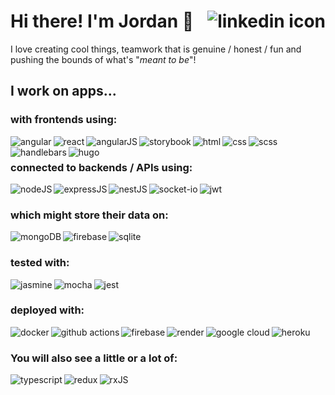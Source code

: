 # Hi there! I'm Jordan 👋 [<img align="right" alt="linkedin icon" src="https://img.shields.io/badge/linkedin-%230077B5.svg?&style=for-the-badge&logo=linkedin&logoColor=white" />](https://www.linkedin.com/in/jordy1311/)
I love creating cool things, teamwork that is genuine / honest / fun and pushing the bounds of what's "_meant to be_"!

## I work on apps...
### with frontends using:
<img align="left" alt="angular" src="https://img.shields.io/badge/angular-%23DD0031.svg?style=for-the-badge&logo=angular&logoColor=white" />
<img align="left" alt="react" src="https://img.shields.io/badge/react-%2320232a.svg?style=for-the-badge&logo=react&logoColor=%2361DAFB" />
<img align="left" alt="angularJS" src="https://img.shields.io/badge/angular.js-%23E23237.svg?style=for-the-badge&logo=angularjs&logoColor=white" />
<img align="left" alt="storybook" src="https://img.shields.io/badge/-Storybook-FF4785?style=for-the-badge&logo=storybook&logoColor=white" />
<img align="left" alt="html" src="https://img.shields.io/badge/HTML-%23e34f26?style=for-the-badge&logo=html5&logoColor=white" />
<img align="left" alt="css" src="https://img.shields.io/badge/CSS-%232062af?style=for-the-badge&logo=css3&logoColor=white" />
<img align="left" alt="scss" src="https://img.shields.io/badge/Sass-CC6699?style=for-the-badge&logo=sass&logoColor=white" />
<img align="left" alt="handlebars" src="https://img.shields.io/badge/Handlebars-%23000000?style=for-the-badge&logo=Handlebars.js&logoColor=white" />
<img align="left" alt="hugo" src="https://img.shields.io/badge/Hugo-black.svg?style=for-the-badge&logo=Hugo" />

<br>

### connected to backends / APIs using:
<img align="left" alt="nodeJS" src="https://img.shields.io/badge/node.js%20-%2343853D.svg?&style=for-the-badge&logo=node.js&logoColor=white" />
<img align="left" alt="expressJS" src="https://img.shields.io/badge/express.js-%23404d59.svg?style=for-the-badge&logo=express&logoColor=%2361DAFB" />
<img align="left" alt="nestJS" src="https://img.shields.io/badge/nestjs-%23E0234E.svg?style=for-the-badge&logo=nestjs&logoColor=white" />
<img align="left" alt="socket-io" src="https://img.shields.io/badge/Socket.io-black?style=for-the-badge&logo=socket.io&badgeColor=010101" />
<img align="left" alt="jwt" src="https://img.shields.io/badge/JWT-black?style=for-the-badge&logo=JSON%20web%20tokens" />

<br>

### which might store their data on:
<img align="left" alt="mongoDB" src="https://img.shields.io/badge/MongoDB-%234ea94b.svg?style=for-the-badge&logo=mongodb&logoColor=white" />
<img align="left" alt="firebase" src="https://img.shields.io/badge/firebase-%23039BE5.svg?style=for-the-badge&logo=firebase" />
<img align="left" alt="sqlite" src="https://img.shields.io/badge/SQLite-07405E?style=for-the-badge&logo=sqlite&logoColor=white" />

<br>

### tested with:
<img align="left" alt="jasmine" src="https://img.shields.io/badge/jasmine-%238A4182.svg?style=for-the-badge&logo=jasmine&logoColor=white" />
<img align="left" alt="mocha" src="https://img.shields.io/badge/-mocha-%238D6748?style=for-the-badge&logo=mocha&logoColor=white" />
<img align="left" alt="jest" src="https://img.shields.io/badge/-jest-%23C21325?style=for-the-badge&logo=jest&logoColor=white" />

<br>

### deployed with:
<img align="left" alt="docker" src="https://img.shields.io/badge/docker-%230db7ed.svg?style=for-the-badge&logo=docker&logoColor=white" />
<img align="left" alt="github actions" src="https://img.shields.io/badge/github%20actions-%232671E5.svg?style=for-the-badge&logo=githubactions&logoColor=white" />
<img align="left" alt="firebase" src="https://img.shields.io/badge/firebase-%23039BE5.svg?style=for-the-badge&logo=firebase" />
<img align="left" alt="render" src="https://img.shields.io/badge/Render-%46E3B7.svg?style=for-the-badge&logo=render&logoColor=white" />
<img align="left" alt="google cloud" src="https://img.shields.io/badge/GoogleCloud-%234285F4.svg?style=for-the-badge&logo=google-cloud&logoColor=white" />
<img align="left" alt="heroku" src="https://img.shields.io/badge/Heroku-430098?style=for-the-badge&logo=heroku&logoColor=white" />

<br>

### You will also see a little or a lot of:
<img align="left" alt="typescript" src="https://img.shields.io/badge/typescript-%23007ACC.svg?style=for-the-badge&logo=typescript&logoColor=white" />
<img align="left" alt="redux" src="https://img.shields.io/badge/redux-%23764abc?style=for-the-badge&logo=redux&logoColor=white" />
<img align="left" alt="rxJS" src="https://img.shields.io/badge/rxjs-%23B7178C.svg?style=for-the-badge&logo=reactivex&logoColor=white" />
